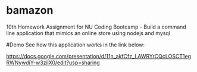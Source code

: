 # bamazon
10th Homework Assignment for NU Coding Bootcamp - Build a command line application that mimics an online store using nodejs and mysql

#Demo
See how this application works in the link below:

https://docs.google.com/presentation/d/11n_akfCfz_LAWRYrCQcLOSCT1egRWNywdiY-w3zilX0/edit?usp=sharing


